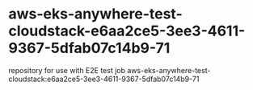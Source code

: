 # aws-eks-anywhere-test-cloudstack-e6aa2ce5-3ee3-4611-9367-5dfab07c14b9-71
repository for use with E2E test job aws-eks-anywhere-test-cloudstack:e6aa2ce5-3ee3-4611-9367-5dfab07c14b9-71
